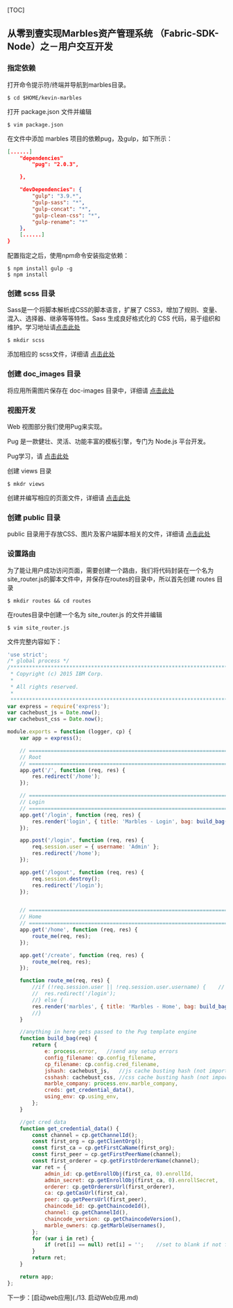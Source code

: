 [TOC]

## 从零到壹实现Marbles资产管理系统 （Fabric-SDK-Node）之－用户交互开发

### 指定依赖

打开命令提示符/终端并导航到marbles目录。

```shell
$ cd $HOME/kevin-marbles
```

打开 package.json 文件并编辑

```shell
$ vim package.json
```

在文件中添加 marbles 项目的依赖pug，及gulp，如下所示：

```json
[......]
	"dependencies"
		"pug": "2.0.3",

	},

	"devDependencies": {
		"gulp": "3.9.*",
		"gulp-sass": "*",
		"gulp-concat": "*",
		"gulp-clean-css": "*",
		"gulp-rename": "*"
	},
	[......]
}
```

配置指定之后，使用npm命令安装指定依赖：

```shell
$ npm install gulp -g
$ npm install
```

### 创建 scss 目录

Sass是一个将脚本解析成CSS的脚本语言，扩展了 CSS3，增加了规则、变量、混入、选择器、继承等等特性。Sass 生成良好格式化的 CSS 代码，易于组织和维护。学习地址请[点击此处](https://www.sass.hk/)

```shell
$ mkdir scss
```

添加相应的 scss文件，详细请 [点击此处](https://github.com/kevin-hf/kevin-marbles/scss/)

### 创建 doc_images 目录

将应用所需图片保存在 doc-images 目录中，详细请 [点击此处](https://github.com/kevin-hf/kevin-marbles/doc-images/)

### 视图开发

Web 视图部分我们使用Pug来实现。

Pug 是一款健壮、灵活、功能丰富的模板引擎，专门为 Node.js 平台开发。

Pug学习，请 [点击此处](https://pugjs.org/api/getting-started.html)

创建 views 目录

```shell
$ mkdr views
```

创建并编写相应的页面文件，详细请 [点击此处](https://github.com/kevin-hf/kevin-marbles/views/)

### 创建 public 目录

public 目录用于存放CSS、图片及客户端脚本相关的文件，详细请 [点击此处](https://github.com/kevin-hf/kevin-marbles/public/)

### 设置路由

为了能让用户成功访问页面，需要创建一个路由，我们将代码封装在一个名为site_router.js的脚本文件中，并保存在routes的目录中，所以首先创建 routes 目录

```shell
$ mkdir routes && cd routes
```

在routes目录中创建一个名为 site_router.js 的文件并编辑

```shell
$ vim site_router.js
```

文件完整内容如下：

```js
'use strict';
/* global process */
/*******************************************************************************
 * Copyright (c) 2015 IBM Corp.
 *
 * All rights reserved.
 *
 *******************************************************************************/
var express = require('express');
var cachebust_js = Date.now();
var cachebust_css = Date.now();

module.exports = function (logger, cp) {
	var app = express();

	// ============================================================================================================================
	// Root
	// ============================================================================================================================
	app.get('/', function (req, res) {
		res.redirect('/home');
	});

	// ============================================================================================================================
	// Login
	// ============================================================================================================================
	app.get('/login', function (req, res) {
		res.render('login', { title: 'Marbles - Login', bag: build_bag(req) });
	});

	app.post('/login', function (req, res) {
		req.session.user = { username: 'Admin' };
		res.redirect('/home');
	});

	app.get('/logout', function (req, res) {
		req.session.destroy();
		res.redirect('/login');
	});


	// ============================================================================================================================
	// Home
	// ============================================================================================================================
	app.get('/home', function (req, res) {
		route_me(req, res);
	});

	app.get('/create', function (req, res) {
		route_me(req, res);
	});

	function route_me(req, res) {
		//if (!req.session.user || !req.session.user.username) {	// no session? send them to login
		//	res.redirect('/login');
		//} else {
		res.render('marbles', { title: 'Marbles - Home', bag: build_bag(req) });
		//}
	}

	//anything in here gets passed to the Pug template engine
	function build_bag(req) {
		return {
			e: process.error,	//send any setup errors
			config_filename: cp.config_filename,
			cp_filename: cp.config.cred_filename,
			jshash: cachebust_js,	//js cache busting hash (not important)
			csshash: cachebust_css,	//css cache busting hash (not important)
			marble_company: process.env.marble_company,
			creds: get_credential_data(),
			using_env: cp.using_env,
		};
	}

	//get cred data
	function get_credential_data() {
		const channel = cp.getChannelId();
		const first_org = cp.getClientOrg();
		const first_ca = cp.getFirstCaName(first_org);
		const first_peer = cp.getFirstPeerName(channel);
		const first_orderer = cp.getFirstOrdererName(channel);
		var ret = {
			admin_id: cp.getEnrollObj(first_ca, 0).enrollId,
			admin_secret: cp.getEnrollObj(first_ca, 0).enrollSecret,
			orderer: cp.getOrderersUrl(first_orderer),
			ca: cp.getCasUrl(first_ca),
			peer: cp.getPeersUrl(first_peer),
			chaincode_id: cp.getChaincodeId(),
			channel: cp.getChannelId(),
			chaincode_version: cp.getChaincodeVersion(),
			marble_owners: cp.getMarbleUsernames(),
		};
		for (var i in ret) {
			if (ret[i] == null) ret[i] = '';	//set to blank if not found
		}
		return ret;
	}

	return app;
};
```



下一步：[启动web应用](./13. 启动Web应用.md)